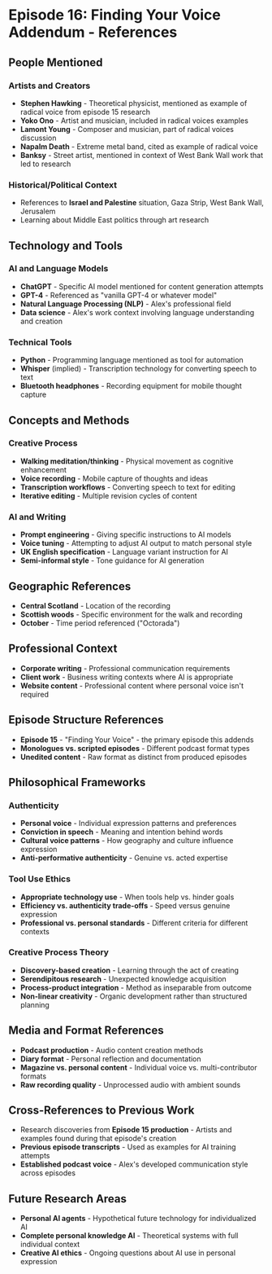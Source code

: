 # Episode 16: Finding Your Voice Addendum - References

## People Mentioned

### Artists and Creators
- **Stephen Hawking** - Theoretical physicist, mentioned as example of radical voice from episode 15 research
- **Yoko Ono** - Artist and musician, included in radical voices examples
- **Lamont Young** - Composer and musician, part of radical voices discussion
- **Napalm Death** - Extreme metal band, cited as example of radical voice
- **Banksy** - Street artist, mentioned in context of West Bank Wall work that led to research

### Historical/Political Context
- References to **Israel and Palestine** situation, Gaza Strip, West Bank Wall, Jerusalem
- Learning about Middle East politics through art research

## Technology and Tools

### AI and Language Models
- **ChatGPT** - Specific AI model mentioned for content generation attempts
- **GPT-4** - Referenced as "vanilla GPT-4 or whatever model"
- **Natural Language Processing (NLP)** - Alex's professional field
- **Data science** - Alex's work context involving language understanding and creation

### Technical Tools
- **Python** - Programming language mentioned as tool for automation
- **Whisper** (implied) - Transcription technology for converting speech to text
- **Bluetooth headphones** - Recording equipment for mobile thought capture

## Concepts and Methods

### Creative Process
- **Walking meditation/thinking** - Physical movement as cognitive enhancement
- **Voice recording** - Mobile capture of thoughts and ideas
- **Transcription workflows** - Converting speech to text for editing
- **Iterative editing** - Multiple revision cycles of content

### AI and Writing
- **Prompt engineering** - Giving specific instructions to AI models
- **Voice tuning** - Attempting to adjust AI output to match personal style
- **UK English specification** - Language variant instruction for AI
- **Semi-informal style** - Tone guidance for AI generation

## Geographic References
- **Central Scotland** - Location of the recording
- **Scottish woods** - Specific environment for the walk and recording
- **October** - Time period referenced ("Octorada")

## Professional Context
- **Corporate writing** - Professional communication requirements
- **Client work** - Business writing contexts where AI is appropriate
- **Website content** - Professional content where personal voice isn't required

## Episode Structure References
- **Episode 15** - "Finding Your Voice" - the primary episode this addends
- **Monologues vs. scripted episodes** - Different podcast format types
- **Unedited content** - Raw format as distinct from produced episodes

## Philosophical Frameworks

### Authenticity
- **Personal voice** - Individual expression patterns and preferences
- **Conviction in speech** - Meaning and intention behind words
- **Cultural voice patterns** - How geography and culture influence expression
- **Anti-performative authenticity** - Genuine vs. acted expertise

### Tool Use Ethics
- **Appropriate technology use** - When tools help vs. hinder goals
- **Efficiency vs. authenticity trade-offs** - Speed versus genuine expression
- **Professional vs. personal standards** - Different criteria for different contexts

### Creative Process Theory
- **Discovery-based creation** - Learning through the act of creating
- **Serendipitous research** - Unexpected knowledge acquisition
- **Process-product integration** - Method as inseparable from outcome
- **Non-linear creativity** - Organic development rather than structured planning

## Media and Format References
- **Podcast production** - Audio content creation methods
- **Diary format** - Personal reflection and documentation
- **Magazine vs. personal content** - Individual voice vs. multi-contributor formats
- **Raw recording quality** - Unprocessed audio with ambient sounds

## Cross-References to Previous Work
- Research discoveries from **Episode 15 production** - Artists and examples found during that episode's creation
- **Previous episode transcripts** - Used as examples for AI training attempts
- **Established podcast voice** - Alex's developed communication style across episodes

## Future Research Areas
- **Personal AI agents** - Hypothetical future technology for individualized AI
- **Complete personal knowledge AI** - Theoretical systems with full individual context
- **Creative AI ethics** - Ongoing questions about AI use in personal expression
